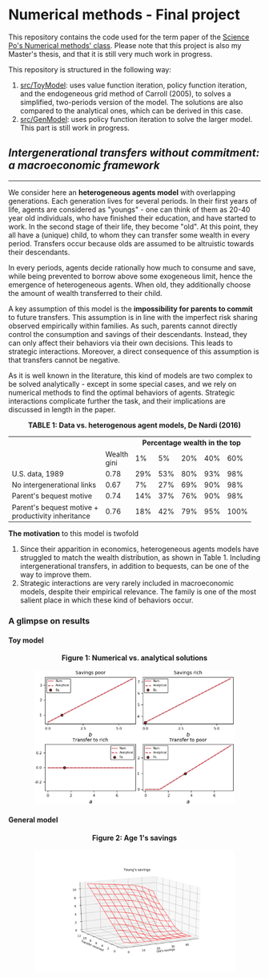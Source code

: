 # Numerical methods - Final project

This repository contains the code used for the term paper of the [Science Po's Numerical methods' class](https://github.com/ScPo-CompEcon/Syllabus). Please note that this project is also my Master's thesis, and that it is still very much work in progress.

This repository is structured in the following way:

1. [src/ToyModel](https://github.com/HugoLhuillier/NumMethods/tree/master/src/ToyModel): uses value function iteration, policy function iteration, and the endogeneous grid method of Carroll (2005), to solves a simplified, two-periods version of the model. The solutions are also compared to the analytical ones, which can be derived in this case.
1. [src/GenModel](https://www.github.com/HugoLhuillier/NumMethods/tree/master/src/GenModel): uses policy function iteration to solve the larger model. This part is still work in progress.

## *Intergenerational transfers without commitment: a macroeconomic framework*
------------

We consider here an **heterogeneous agents model** with overlapping generations. Each generation lives for several periods. In their first years of life, agents are considered as "youngs" - one can think of them as 20-40 year old individuals, who have finished their education, and have started to work. In the second stage of their life, they become "old". At this point, they all have a (unique) child, to whom they can transfer some wealth in every period. Transfers occur because olds are assumed to be altruistic towards their descendants.

In every periods, agents decide rationally how much to consume and save, while being prevented to borrow above some exogeneous limit, hence the emergence of heterogeneous agents. When old, they additionally choose the amount of wealth transferred to their child.

A key assumption of this model is the **impossibility for parents to commit** to future transfers. This assumption is in line with the imperfect risk sharing observed empirically within families. As such, parents cannot directly control the consumption and savings of their descendants. Instead, they can only affect their behaviors via their own decisions. This leads to strategic interactions. Moreover, a direct consequence of this assumption is that transfers cannot be negative.

As it is well known in the literature, this kind of models are two complex to be solved analytically - except in some special cases, and we rely on numerical methods to find the optimal behaviors of agents. Strategic interactions complicate further the task, and their implications are discussed in length in the paper.

<p align="center">
<b>TABLE 1: Data vs. heterogenous agent models, De Nardi (2016)</b>
<table class="tg">
  <tr>
    <th class="tg-031e"></th>
    <th class="tg-s6z2"></th>
    <th class="tg-s6z2" colspan="5">Percentage wealth in the top</th>
  </tr>
  <tr>
    <td class="tg-031e"></td>
    <td class="tg-s6z2">Wealth<br>gini</td>
    <td class="tg-s6z2">1%</td>
    <td class="tg-s6z2">5%</td>
    <td class="tg-baqh">20%</td>
    <td class="tg-baqh">40%</td>
    <td class="tg-baqh">60%</td>
  </tr>
  <tr>
    <td class="tg-031e">U.S. data, 1989</td>
    <td class="tg-s6z2">0.78</td>
    <td class="tg-s6z2">29%</td>
    <td class="tg-s6z2">53%</td>
    <td class="tg-baqh">80%</td>
    <td class="tg-baqh">93%</td>
    <td class="tg-baqh">98%</td>
  </tr>
  <tr>
    <td class="tg-031e">No intergenerational links</td>
    <td class="tg-s6z2">0.67</td>
    <td class="tg-s6z2">7%</td>
    <td class="tg-s6z2">27%</td>
    <td class="tg-s6z2">69%</td>
    <td class="tg-s6z2">90%</td>
    <td class="tg-s6z2">98%</td>
  </tr>
  <tr>
    <td class="tg-031e">Parent's bequest motive</td>
    <td class="tg-s6z2">0.74</td>
    <td class="tg-s6z2">14%</td>
    <td class="tg-s6z2">37%</td>
    <td class="tg-s6z2">76%</td>
    <td class="tg-s6z2">90%</td>
    <td class="tg-s6z2">98%</td>
  </tr>
  <tr>
    <td class="tg-031e">Parent's bequest motive +<br>productivity inheritance</td>
    <td class="tg-s6z2">0.76</td>
    <td class="tg-s6z2">18%</td>
    <td class="tg-s6z2">42%</td>
    <td class="tg-s6z2">79%</td>
    <td class="tg-s6z2">95%</td>
    <td class="tg-s6z2">100%</td>
  </tr>
</table>
</p>


**The motivation** to this model is twofold

1. Since their apparition in economics, heterogeneous agents models have struggled to match the wealth distribution, as shown in Table 1. Including intergenerational transfers, in addition to bequests, can be one of the way to improve them.
1. Strategic interactions are very rarely included in macroeconomic models, despite their empirical relevance. The family is one of the most salient place in which these kind of behaviors occur.

### A glimpse on results
#### Toy model

<p align="center">
  <b>Figure 1: Numerical vs. analytical solutions</b>
  <br><br>
  <img src="https://github.com/HugoLhuillier/NumMethods/blob/master/figures/ToyModel/num_vs_analytical.png" alt="Numerical vs. analytical" style="width: 400px;"/>
</p>

#### General model

<p align="center">
  <b>Figure 2: Age 1's savings</b>
  <br><br>
  <img src="https://github.com/HugoLhuillier/NumMethods/blob/master/figures/GenModel/Policies/policies_1_1.png" alt="Young's savings" style="width: 400px;"/>
</p>
